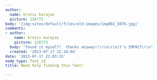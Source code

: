 ```yaml
---
author:
  name: krutis karajas
  picture: 126773
body: '[img:sites/default/files/old-images/img002_5076.jpg]'
comments:
- author:
    name: krutis karajas
    picture: 126773
  body: "found it myself!  thanks anyway!!\r\n\r\nit's IMPACT\r\n"
  created: '2013-07-17 22:10:04'
date: '2013-07-17 22:03:15'
node_type: font_id
title: Need help finding this font!

---
```

